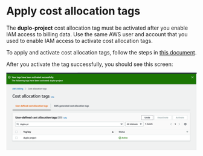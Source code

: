 # Apply cost allocation tags

The **duplo-project** cost allocation tag must be activated after you enable IAM access to billing data. Use the same AWS user and account that you used to enable IAM access to activate cost allocation tags.

To apply and activate cost allocation tags, follow the steps in [this document](https://docs.aws.amazon.com/awsaccountbilling/latest/aboutv2/activating-tags.html).

After you activate the tag successfully, you should see this screen:&#x20;

![Successful activation of cost allocation tags.](../../../.gitbook/assets/cost-tags.png)
